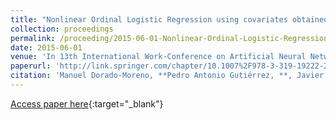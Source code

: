 ```yaml
---
title: "Nonlinear Ordinal Logistic Regression using covariates obtained by Radial Basis Function neural networks models"
collection: proceedings
permalink: /proceeding/2015-06-01-Nonlinear-Ordinal-Logistic-Regression-using-covariates-obtained-by-Radial-Basis-Function-neural-networks-models
date: 2015-06-01
venue: 'In 13th International Work-Conference on Artificial Neural Networks (IWANN 2015)'
paperurl: 'http://link.springer.com/chapter/10.1007%2F978-3-319-19222-2_7'
citation: 'Manuel Dorado-Moreno, **Pedro Antonio Gutiérrez, **, Javier Sánchez-Monedero, César Hervás-Martínez, &quot;Nonlinear Ordinal Logistic Regression using covariates obtained by Radial Basis Function neural networks models.&quot; In 13th International Work-Conference on Artificial Neural Networks (IWANN 2015), Lecture Notes in Computer Science (LNCS), Vol. 9095, 2015, Palma de Mallorca (Spain), pp.80--91.'
---
```

[Access paper here](http://link.springer.com/chapter/10.1007%2F978-3-319-19222-2_7){:target="_blank"}
